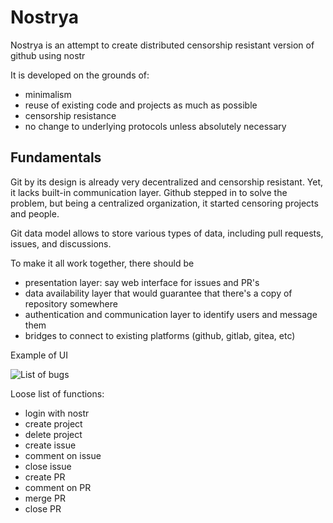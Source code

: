 # Nostrya

Nostrya is an attempt to create distributed censorship resistant
version of github using nostr

It is developed on the grounds of:

- minimalism
- reuse of existing code and projects as much as possible
- censorship resistance
- no change to underlying protocols unless absolutely necessary

## Fundamentals

Git by its design is already very decentralized and censorship
resistant.  Yet, it lacks built-in communication layer.  Github
stepped in to solve the problem, but being a centralized organization,
it started censoring projects and people.

Git data model allows to store various types of data, including pull
requests, issues, and discussions.

To make it all work together, there should be

- presentation layer: say web interface for issues and PR's
- data availability layer that would guarantee that there's a copy of
  repository somewhere
- authentication and communication layer to identify users and message
  them
- bridges to connect to existing platforms (github, gitlab, gitea,
  etc)

Example of UI

![List of
bugs](https://user-images.githubusercontent.com/2120/223275701-8ff65ead-7624-4563-bdee-817198681d3c.png)

Loose list of functions:

- login with nostr
- create project
- delete project
- create issue
- comment on issue
- close issue
- create PR
- comment on PR
- merge PR
- close PR
